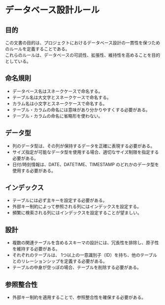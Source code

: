 # データベース設計ルール
## 目的
この文書の目的は、プロジェクトにおけるデータベース設計の一貫性を保つためのルールを定義することである。  
これらのルールは、データベースの可読性、拡張性、維持性を高めることを目的としている。  

## 命名規則
- データベース名はスネークケースで命名する。
- テーブル名は大文字とスネークケースで命名する。
- カラム名は小文字とスネークケースで命名する。
- テーブル・カラムの命名には意味があり分かりやすくする必要がある。
- テーブル・カラムの命名に省略形を使わない。

## データ型
- 列のデータ型は、その列が保持するデータを正確に表現する必要がある。
- サイズ指定が可能なデータ型を使用する場合、適切なサイズ制限を指定する必要がある。
- 日付/時刻情報は、DATE、DATETIME、TIMESTAMP のどれかのデータ型を使用する必要がある。

## インデックス
- テーブルには必ず主キーを設定する必要がある。
- 外部キー制約によって参照される列にはインデックスを設定する。
- 頻繁に検索される列にはインデックスを設定することが望ましい。

## 設計
- 複数の関連テーブルを含めるスキーマの設計には、冗長性を排除し、原子性を維持する必要がある。
- それぞれのテーブルは、 1つ以上の一意識別子（ID）を持ち、他のテーブルとのリレーションシップを定義する必要がある。
- テーブルの中身が空っぽの場合、テーブルを削除する必要がある。

## 参照整合性
- 外部キー制約を適用することで、参照整合性を確保する必要がある。